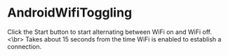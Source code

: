 # AndroidWifiToggling

Click the Start button to start alternating between WiFi on and WiFi off. <\br>
Takes about 15 seconds from the time WiFi is enabled to establish a connection. 


